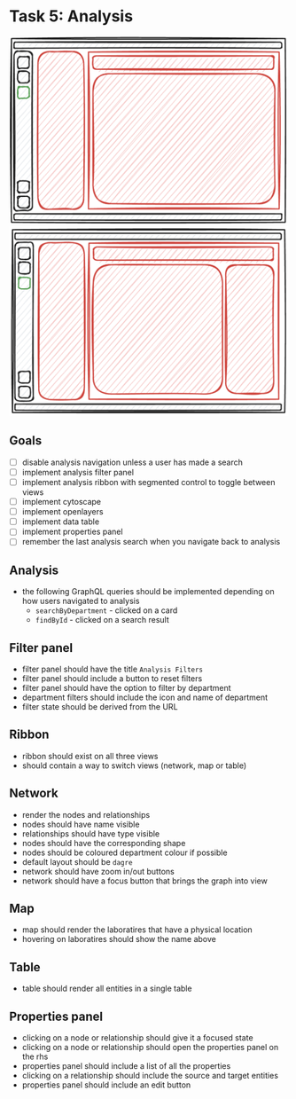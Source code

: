# Task 5: Analysis

![sketch of the analysis page](/tasks/assets/task5a.png)
![sketch of the analysis page with the properties panel open](/tasks/assets/task5b.png)

## Goals

- [ ] disable analysis navigation unless a user has made a search
- [ ] implement analysis filter panel
- [ ] implement analysis ribbon with segmented control to toggle between views
- [ ] implement cytoscape
- [ ] implement openlayers
- [ ] implement data table
- [ ] implement properties panel
- [ ] remember the last analysis search when you navigate back to analysis

## Analysis

- the following GraphQL queries should be implemented depending on how users navigated to analysis
  - `searchByDepartment` - clicked on a card
  - `findById` - clicked on a search result

## Filter panel

- filter panel should have the title `Analysis Filters`
- filter panel should include a button to reset filters
- filter panel should have the option to filter by department
- department filters should include the icon and name of department
- filter state should be derived from the URL

## Ribbon

- ribbon should exist on all three views
- should contain a way to switch views (network, map or table)

## Network

- render the nodes and relationships
- nodes should have name visible
- relationships should have type visible
- nodes should have the corresponding shape
- nodes should be coloured department colour if possible
- default layout should be `dagre`
- network should have zoom in/out buttons
- network should have a focus button that brings the graph into view

## Map

- map should render the laboratires that have a physical location
- hovering on laboratires should show the name above

## Table

- table should render all entities in a single table

## Properties panel

- clicking on a node or relationship should give it a focused state
- clicking on a node or relationship should open the properties panel on the rhs
- properties panel should include a list of all the properties
- clicking on a relationship should include the source and target entities
- properties panel should include an edit button
